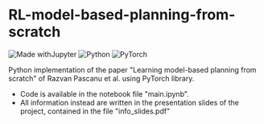 # RL-model-based-planning-from-scratch

![Made withJupyter](https://img.shields.io/badge/Made%20with-Jupyter-orange?style=for-the-badge&logo=Jupyter)
![Python](https://img.shields.io/badge/python-3670A0?style=for-the-badge&logo=python&logoColor=ffdd54)
![PyTorch](https://img.shields.io/badge/PyTorch-%23EE4C2C.svg?style=for-the-badge&logo=PyTorch&logoColor=white)

Python implementation of the paper "Learning model-based planning from scratch" of Razvan Pascanu et al. using PyTorch library.

- Code is available in the notebook file "main.ipynb".
- All information instead are written in the presentation slides of the project, contained in the file "info_slides.pdf"

